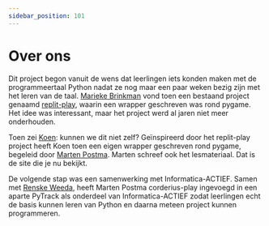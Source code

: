 ```yaml
---
sidebar_position: 101
---
```


# Over ons
Dit project begon vanuit de wens dat leerlingen iets konden maken met de programmeertaal Python nadat ze nog maar een paar weken bezig zijn met het leren van de taal.
[Marieke Brinkman](https://www.linkedin.com/in/mariekebrinkman/) vond toen een bestaand project genaamd [replit-play](https://github.com/replit/play), waarin een wrapper geschreven was rond pygame. Het idee was interessant, maar het project werd al jaren niet meer onderhouden.

Toen zei [Koen](https://github.com/koen1711): kunnen we dit niet zelf? Geïnspireerd door het replit-play project heeft Koen toen een eigen wrapper geschreven rond pygame, begeleid door [Marten Postma](https://www.linkedin.com/in/marten-postma-phd-89861a3a/). Marten schreef ook het lesmateriaal. Dat is de site die je nu bekijkt.

De volgende stap was een samenwerking met Informatica-ACTIEF. Samen met [Renske Weeda](https://www.linkedin.com/in/renske-weeda-0063042/), heeft Marten Postma corderius-play ingevoegd in een aparte PyTrack als onderdeel van Informatica-ACTIEF zodat leerlingen echt de basis kunnen leren van Python en daarna meteen project kunnen programmeren.
